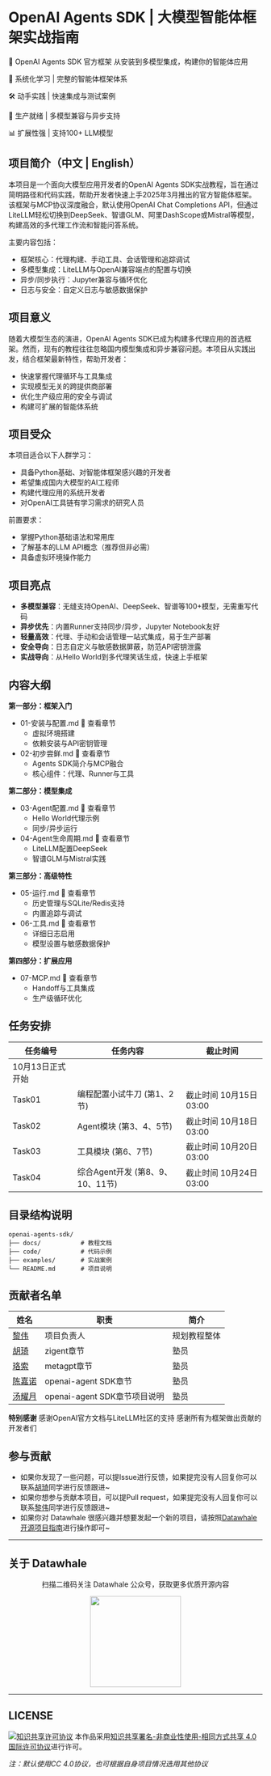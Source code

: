 # OpenAI Agents SDK | 大模型智能体框架实战指南

🤖 OpenAI Agents SDK 官方框架
从安装到多模型集成，构建你的智能体应用

🎯 系统化学习  |    完整的智能体框架体系	

🛠️ 动手实践      |    快速集成与测试案例	

🚀 生产就绪      |    多模型兼容与异步支持	

📊 扩展性强      |    支持100+ LLM模型  

## 项目简介（中文 | English）

本项目是一个面向大模型应用开发者的OpenAI Agents SDK实战教程，旨在通过简明路径和代码实践，帮助开发者快速上手2025年3月推出的官方智能体框架。该框架与MCP协议深度融合，默认使用OpenAI Chat Completions API，但通过LiteLLM轻松切换到DeepSeek、智谱GLM、阿里DashScope或Mistral等模型，构建高效的多代理工作流和智能问答系统。

主要内容包括：  

- 框架核心：代理构建、手动工具、会话管理和追踪调试  
- 多模型集成：LiteLLM与OpenAI兼容端点的配置与切换  
- 异步/同步执行：Jupyter兼容与循环优化  
- 日志与安全：自定义日志与敏感数据保护

## 项目意义

随着大模型生态的演进，OpenAI Agents SDK已成为构建多代理应用的首选框架。然而，现有的教程往往忽略国内模型集成和异步兼容问题。本项目从实践出发，结合框架最新特性，帮助开发者：  

- 快速掌握代理循环与工具集成  
- 实现模型无关的跨提供商部署  
- 优化生产级应用的安全与调试  
- 构建可扩展的智能体系统

## 项目受众

本项目适合以下人群学习：  

- 具备Python基础、对智能体框架感兴趣的开发者  
- 希望集成国内大模型的AI工程师  
- 构建代理应用的系统开发者  
- 对OpenAI工具链有学习需求的研究人员

前置要求：  

- 掌握Python基础语法和常用库  
- 了解基本的LLM API概念（推荐但非必需）  
- 具备虚拟环境操作能力

## 项目亮点

- **多模型兼容**：无缝支持OpenAI、DeepSeek、智谱等100+模型，无需重写代码  
- **异步优先**：内置Runner支持同步/异步，Jupyter Notebook友好  
- **轻量高效**：代理、手动和会话管理一站式集成，易于生产部署  
- **安全导向**：日志自定义与敏感数据屏蔽，防范API密钥泄露  
- **实战导向**：从Hello World到多代理笑话生成，快速上手框架

## 内容大纲

**第一部分：框架入门**  

- 01-安装与配置.md 📖 查看章节  
  - 虚拟环境搭建  
  - 依赖安装与API密钥管理
- 02-初步尝鲜.md 📖 查看章节  
  - Agents SDK简介与MCP融合  
  - 核心组件：代理、Runner与工具

**第二部分：模型集成**  

- 03-Agent配置.md 📖 查看章节  
  - Hello World代理示例  
  - 同步/异步运行
- 04-Agent生命周期.md 📖 查看章节  
  - LiteLLM配置DeepSeek  
  - 智谱GLM与Mistral实践

**第三部分：高级特性**  

- 05-运行.md 📖 查看章节  
  - 历史管理与SQLite/Redis支持  
  - 内置追踪与调试
- 06-工具.md 📖 查看章节  
  - 详细日志启用  
  - 模型设置与敏感数据保护

**第四部分：扩展应用**

- 07-MCP.md 📖 查看章节  
  - Handoff与工具集成  
  - 生产级循环优化

## 任务安排

| 任务编号         | 任务内容                         | 截止时间               |
| ---------------- | -------------------------------- | ---------------------- |
| 10月13日正式开始 |                                  |                        |
| Task01           | 编程配置小试牛刀 (第1、2节)      | 截止时间 10月15日03:00 |
| Task02           | Agent模块 (第3、4、5节)          | 截止时间 10月18日03:00 |
| Task03           | 工具模块 (第6、7节)              | 截止时间 10月20日03:00 |
| Task04           | 综合Agent开发 (第8、9、10、11节) | 截止时间 10月24日03:00 |

## 目录结构说明

```
openai-agents-sdk/
├── docs/           # 教程文档
├── code/           # 代码示例
├── examples/       # 实战案例
└── README.md       # 项目说明
```

## 贡献者名单

| 姓名                                     | 职责                         | 简介         |
| ---------------------------------------- | ---------------------------- | ------------ |
| [黎伟](https://github.com/omige)         | 项目负责人                   | 规划教程整体 |
| [胡琦](https://github.com/hu-qi)         | zigent章节                   | 塾员         |
| [珞索](https://github.com/galaAella)     | metagpt章节                  | 塾员         |
| [陈嘉诺](https://github.com/Tangent-90C) | openai-agent SDK章节         | 塾员         |
| [汤耀月](https://github.com/SuTang-vain) | openai-agent SDK章节项目说明 | 塾员         |

**特别感谢**
感谢OpenAI官方文档与LiteLLM社区的支持
感谢所有为框架做出贡献的开发者们  

## 参与贡献

- 如果你发现了一些问题，可以提Issue进行反馈，如果提完没有人回复你可以联系[胡琦](https://github.com/hu-qi)同学进行反馈跟进~  
- 如果你想参与贡献本项目，可以提Pull request，如果提完没有人回复你可以联系[黎伟](https://github.com/omige)同学进行反馈跟进~  
- 如果你对 Datawhale 很感兴趣并想要发起一个新的项目，请按照[Datawhale开源项目指南](https://github.com/datawhalechina/DOPMC/blob/main/GUIDE.md)进行操作即可~

------

## 关于 Datawhale

<div align=center>
<p>扫描二维码关注 Datawhale 公众号，获取更多优质开源内容  </p>
<img src="https://raw.githubusercontent.com/datawhalechina/pumpkin-book/master/res/qrcode.jpeg" width = "180" height = "180">
</div>


------

## LICENSE

[![知识共享许可协议](https://camo.githubusercontent.com/3902ebad4b3a5ba7e8f4caba5f7cfed6c3e8b7c020c502ad250fbc04f8bc7c25/68747470733a2f2f696d672e736869656c64732e696f2f62616467652f6c6963656e73652d434325323042592d2d4e432d2d5341253230342e302d6c6967687467726579)](http://creativecommons.org/licenses/by-nc-sa/4.0/)
本作品采用[知识共享署名-非商业性使用-相同方式共享 4.0 国际许可协议](http://creativecommons.org/licenses/by-nc-sa/4.0/)进行许可。

*注：默认使用CC 4.0协议，也可根据自身项目情况选用其他协议*
